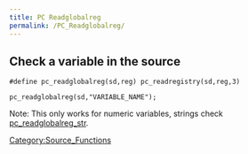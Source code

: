 ```yaml
---
title: PC Readglobalreg
permalink: /PC_Readglobalreg/
---
```


Check a variable in the source
------------------------------

`#define pc_readglobalreg(sd,reg) pc_readregistry(sd,reg,3)`

`pc_readglobalreg(sd,"VARIABLE_NAME");`

Note: This only works for numeric variables, strings check [pc_readglobalreg_str](/pc_readglobalreg_str "wikilink").

[Category:Source_Functions](/Category:Source_Functions "wikilink")